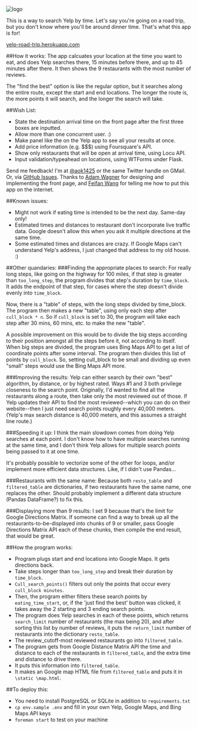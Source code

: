 ![logo](http://yelp-road-trip.herokuapp.com/static/logo.png "")

This is a way to search Yelp by time. Let's say you're going on a road trip, but you don't know where you'll be around dinner time. That's what this app is for!

[yelp-road-trip.herokuapp.com](http://yelp-road-trip.herokuapp.com)

##How it works:
The app calcuates your location at the time you want to eat, and does Yelp searches there, 15 minutes before there, and up to 45 minutes after there. It then shows the 9 restaurants with the most number of reviews.

The "find the best" option is like the regular option, but it searches along the entire route, except the start and end locations. The longer the route is, the more points it will search, and the longer the search will take.

##Wish List:
* State the destination arrival time on the front page after the first three boxes are inputted.
* Allow more than one concurrent user. :)
* Make panel like the on the Yelp app to see all your results at once.
* Add price information (e.g. $$$) using Foursquare's API.
* Show only restaurants that will be open at arrival time, using Locu API.
* Input validation/typeahead on locations, using WTForms under Flask.

Send me feedback! I'm at [@aok1425](https://twitter.com/aok1425) or the same Twitter handle on GMail. Or, via [GitHub Issues](https://github.com/aok1425/yelp-road-trip-app/issues). Thanks to [Adam Wagner](https://github.com/AdamWagner) for designing and implementing the front page, and [Feifan Wang](https://github.com/4thethrillofit) for telling me how to put this app on the internet.

##Known issues:
* Might not work if eating time is intended to be the next day. Same-day only!
* Estimated times and distances to restaurant don't incorporate live traffic data. Google doesn't allow this when you ask it multiple directions at the same time.
* Some estimated times and distances are crazy. If Google Maps can't understand Yelp's address, I just changed that address to my old house. :)

##Other quandaries:
###Finding the appropriate places to search:
For really long steps, like going on the highway for 100 miles, if that step is greater than `too_long_step`, the program divides that step's duration by `time_block`. It adds the endpoint of that step, for cases where the step doesn't divide evenly into `time_block`.

Now, there is a "table" of steps, with the long steps divided by time_block. The program then makes a new "table", using only each step after `cull_block * n`. So if `cull_block` is set to 30, the program will take each step after 30 mins, 60 mins, etc. to make the new "table".

A possible improvement on this would be to divide the big steps according to their position amongst all the steps before it, not according to itself. When big steps are divided, the program uses Bing Maps API to get a list of coordinate points after some interval. The program then divides this list of points by `cull_block`. So, setting cull_block to be small and dividing up even "small" steps would use the Bing Maps API more.

###Improving the results:
Yelp can either search by their own "best" algorithm, by distance, or by highest rated. Ways #1 and 3 both privilege closeness to the search point. Originally, I'd wanted to find all the restaurants along a route, then take only the most reviewed out of those. If Yelp updates their API to find the most reviewed--which you can do on their website--then I just need search points roughly every 40,000 meters. (Yelp's max search distance is 40,000 meters, and this assumes a straight line route.)

###Speeding it up:
I think the main slowdown comes from doing Yelp searches at each point. I don't know how to have multiple searches running at the same time, and I don't think Yelp allows for multiple search points being passed to it at one time.

It's probably possible to vectorize some of the other for loops, and/or implement more efficient data structures. Like, if I didn't use Pandas...

###Restaurants with the same name:
Because both `resto_table` and `filtered_table` are dictionaries, if two restaurants have the same name, one replaces the other. Should probably implement a different data structure (Pandas DataFrame?) to fix this.

###Displaying more than 9 results:
I set 9 because that's the limit for Google Directions Matrix. If someone can find a way to break up all the restaurants-to-be-displayed into chunks of 9 or smaller, pass Google Directions Matrix API each of these chunks, then compile the end result, that would be great. 

##How the program works:
* Program plugs start and end locations into Google Maps. It gets directions back.
* Take steps longer than `too_long_step` and break their duration by `time_block`.
* `Cull_search_points()` filters out only the points that occur every `cull_block minutes`.
* Then, the program either filters these search points by `eating_time_start`, or, if the 'just find the best' button was clicked, it takes away the 2 starting and 3 ending search points.
* The program does Yelp searches in each of these points, which returns `search_limit` number of restaurants (the max being 20), and after sorting this list by number of reviews, it puts the `return_limit` number of restaurants into the dictionary `resto_table`.
* The review_cutoff-most reviewed restaurants go into `filtered_table`.
* The program gets from Google Distance Matrix API the time and distance to each of the restaurants in `filtered_table`, and the extra time and distance to drive there.
* It puts this information into `filtered_table`.
* It makes an Google map HTML file from `filtered_table` and puts it in `\static
\map.html`.

##To deploy this:
* You need to install PostgreSQL or SQLite in addition to `requirements.txt`
* `cp env.sample .env` and fill in your own Yelp, Google Maps, and Bing Maps API keys
* `foreman start` to test on your machine